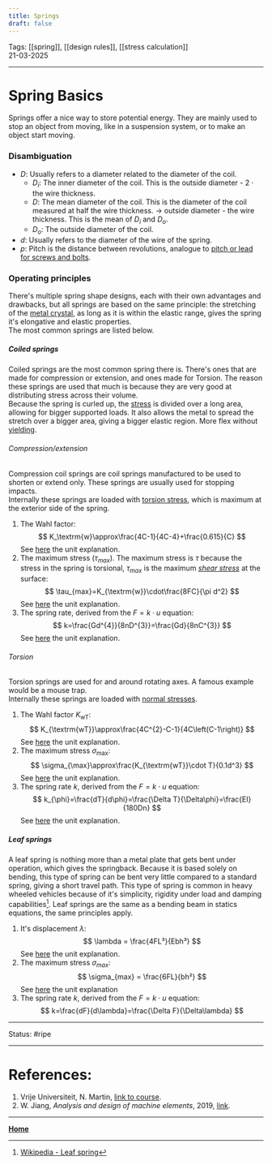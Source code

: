 ```yaml
---
title: Springs
draft: false
---
```

Tags: [[spring]], [[design rules]], [[stress calculation]]   <br>21-03-2025

---
# Spring Basics
Springs offer a nice way to store potential energy. They are mainly used to stop an object from moving, like in a suspension system, or to make an object start moving.
### Disambiguation
- $D$: Usually refers to a diameter related to the diameter of the coil.
	- $D_i$: The inner diameter of the coil. This is the outside diameter - 2 $\cdot$ the wire thickness.
	- $D$: The mean diameter of the coil. This is the diameter of the coil measured at half the wire thickness. -> outside diameter - the wire thickness. This is the mean of $D_i$ and $D_o$.
	- $D_o$: The outside diameter of the coil.
- $d$: Usually refers to the diameter of the wire of the spring.
- $p$: Pitch is the distance between revolutions, analogue to [pitch or lead for screws and bolts](Bolts%20and%20Screws%20and%20Strength.md#common%20terms).
### Operating principles
There's multiple spring shape designs, each with their own advantages and drawbacks, but all springs are based on the same principle: the stretching of the [metal crystal](crystals), as long as it is within the elastic range, gives the spring it's elongative and elastic properties. <br>The most common springs are listed below.
##### Coiled springs
Coiled springs are the most common spring there is. There's ones that are made for compression or extension, and ones made for Torsion.
The reason these springs are used that much is because they are very good at distributing stress across their volume.<br> Because the spring is curled up, the [stress](stress) is divided over a long area, allowing for bigger supported loads. It also allows the metal to spread the stretch over a bigger area, giving a bigger elastic region. More flex without [yielding](yield%20strength).
###### Compression/extension
Compression coil springs are coil springs manufactured to be used to shorten or extend only. These springs are usually used for stopping impacts. <br>Internally these springs are loaded with [torsion stress](stress), which is maximum at the exterior side of the spring.
1. The Wahl factor:
$$
K_\textrm{w}\approx\frac{4C-1}{4C-4}+\frac{0.615}{C}
$$
See [here](wahl%20factor%20for%20coil%20springs%20(compression%20or%20extension).md) the unit explanation.<br>
2. The maximum stress ($\tau_{max}$). The maximum stress is $\tau$ because the stress in the spring is torsional, $\tau_{max}$ is the maximum _[shear stress](stress)_ at the surface:
$$
\tau_{max}=K_{\textrm{w}}\cdot\frac{8FC}{\pi d^2}
$$
See [here](maximum%20stress%20coil%20spring%20(compression%20or%20extension).md) the unit explanation.<br>
3. The spring rate, derived from the $F=k\cdot u$ equation:
$$
k=\frac{Gd^{4}}{8nD^{3}}=\frac{Gd}{8nC^{3}}
$$
See [here](spring%20rate%20coil%20spring%20(compression%20or%20extension).md) the unit explanation.<br>
###### Torsion
Torsion springs are used for and around rotating axes. A famous example would be a mouse trap.<br>Internally these springs are loaded with [normal stresses](stress).
1. The Wahl factor $K_{\textrm{wT}}$:
$$
K_{\textrm{wT}}\approx\frac{4C^{2}-C-1}{4C\left(C-1\right)}
$$
See [here](wahl%20factor%20for%20coil%20springs%20(torsion).md) the unit explanation.<br>
2. The maximum stress $\sigma_{\max}$:
$$
\sigma_{\max}\approx\frac{K_{\textrm{wT}}\cdot T}{0.1d^3}
$$
See [here](maximum%20stress%20coil%20spring%20(torsion).md) the unit explanation.<br>
3. The spring rate $k$, derived from the $F=k\cdot u$ equation:
$$
k_{\phi}=\frac{dT}{d\phi}=\frac{\Delta T}{\Delta\phi}=\frac{EI}{180Dn}
$$
See [here](spring%20rate%20coil%20spring%20(torsion)) the unit explanation.<br>



##### Leaf springs
A leaf spring is nothing more than a metal plate that gets bent under operation, which gives the springback. Because it is based solely on bending, this type of spring can be bent very little compared to a standard spring, giving a short travel path. This type of spring is common in heavy wheeled vehicles because of it's simplicity, rigidity under load and damping capabilities[^leaf].
Leaf springs are the same as a bending beam in statics equations, the same principles apply. 
1. It's displacement $\lambda$:
$$
\lambda = \frac{4FL³}{Ebh³}
$$
See [here](bending%20displacement%20(leaf%20spring).md) the unit explanation.<br>
2. The maximum stress $\sigma_{max}$:
$$
\sigma_{max} = \frac{6FL}{bh²}
$$
See [here](maximum%20stress%20(leaf%20spring).md) the unit explanation<br>
3. The spring rate $k$, derived from the $F=k\cdot u$ equation:
$$
k=\frac{dF}{d\lambda}=\frac{\Delta F}{\Delta\lambda}
$$








---
Status: #ripe

---
# References:
[^leaf]: [Wikipedia - Leaf spring](https://en.wikipedia.org/wiki/Leaf_spring)
1. Vrije Universiteit, N. Martin, [link to course](https://canvas.utwente.nl/courses/15351/modules/77332).
2. W. Jiang, _Analysis and design of machine elements_, 2019, [link](https://ut.on.worldcat.org/oclc/1084505954).
---
__[Home](!%20Machine%20Elements%20Overview.md)__